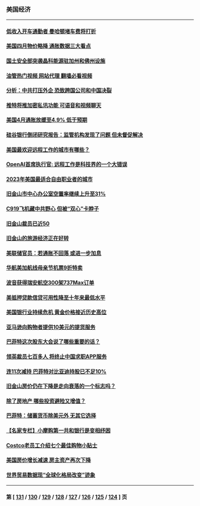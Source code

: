 ### 美国经济
---
#### [低收入开车通勤者 曼哈顿堵车费将打折](../../pages/ncid1078158/n13993558.md?05112045) 
#### [美国四月物价略降 通胀数据三大看点](../../pages/ncid1078158/n13993282.md?05112045) 
#### [国土安全部突袭晶科能源驻加州和佛州设施](../../pages/ncid1078158/n13993270.md?05112045) 
#### [油管热门视频 网站代理 翻墙必看视频](http://138.2.39.72:81/youtube.html?epic-marker?05112045)
#### [分析：中共打压外企 恐致跨国公司和中国决裂](../../pages/ncid1078158/n13993252.md?05112045) 
#### [推特将推加密私讯功能 可语音和视频聊天](../../pages/ncid1078158/n13993143.md?05112045) 
#### [美国4月通胀放缓至4.9% 低于预期](../../pages/ncid1078158/n13993142.md?05112045) 
#### [硅谷银行倒闭研究报告：监管机构发现了问题 但未督促解决](../../pages/ncid1078158/n13992898.md?05112045) 
#### [美国最欢迎远程工作的城市有哪些？](../../pages/ncid1078158/n13992864.md?05112045) 
#### [OpenAI首席执行官: 远程工作是科技界的一个大错误](../../pages/ncid1078158/n13992858.md?05112045) 
#### [2023年美国最适合自由职业者的城市](../../pages/ncid1078158/n13992856.md?05112045) 
#### [旧金山市中心办公室空置率继续上升至31%](../../pages/ncid1078158/n13992854.md?05112045) 
#### [C919飞机藏中共野心 但被“双心”卡脖子](../../pages/ncid1078158/n13991824.md?05112045) 
#### [旧金山裁员已近50](../../pages/ncid1078158/n13992793.md?05112045) 
#### [旧金山的旅游经济正在好转](../../pages/ncid1078158/n13992741.md?05112045) 
#### [美联储官员：若通胀不回落 或进一步加息](../../pages/ncid1078158/n13992597.md?05112045) 
#### [华航美加航线母亲节机票9折特卖](../../pages/ncid1078158/n13992686.md?05112045) 
#### [波音获得瑞安航空300架737Max订单](../../pages/ncid1078158/n13992411.md?05112045) 
#### [美抵押贷款信贷可用性降至十年来最低水平](../../pages/ncid1078158/n13992398.md?05112045) 
#### [美国银行业持续危机 黄金价格接近历史高位](../../pages/ncid1078158/n13991959.md?05112045) 
#### [亚马逊向购物者提供10美元的提货服务](../../pages/ncid1078158/n13991687.md?05112045) 
#### [巴菲特这次股东大会说了哪些重要的话？](../../pages/ncid1078158/n13991740.md?05112045) 
#### [领英裁员七百多人 将终止中国求职APP服务](../../pages/ncid1078158/n13991767.md?05112045) 
#### [连11次减持 巴菲特对比亚迪持股已不足10%](../../pages/ncid1078158/n13991614.md?05112045) 
#### [旧金山房价仍在下降是走向衰落的一个标志吗？](../../pages/ncid1078158/n13991108.md?05112045) 
#### [除了房地产 哪些投资避险又增值？](../../pages/ncid1078158/n13990965.md?05112045) 
#### [巴菲特：储蓄货币除美元外 无其它选择](../../pages/ncid1078158/n13990524.md?05112045) 
#### [【名家专栏】小摩购第一共和银行是变相纾困](../../pages/ncid1078158/n13990390.md?05112045) 
#### [Costco老员工介绍七个最佳购物小贴士](../../pages/ncid1078158/n13988465.md?05112045) 
#### [美国房价增长减速 房主资产再次下降](../../pages/ncid1078158/n13989837.md?05112045) 
#### [世界贸易数据现“全球化格局改变”迹象](../../pages/ncid1078158/n13989803.md?05112045) 

---
#### 第 [ [131](./131.md?05112045) / [130](./130.md?05112045) / [129](./129.md?05112045) / [128](./128.md?05112045) / [127](./127.md?05112045) / [126](./126.md?05112045) / [125](./125.md?05112045) / [124](./124.md?05112045) ] 页
